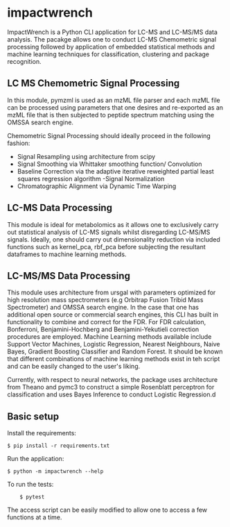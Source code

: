 # impactwrench

ImpactWrench is a Python CLI application for LC-MS and LC-MS/MS data analysis.
The pacakge allows one to conduct LC-MS Chemometric signal processing followed by application of embedded statistical methods and 
machine learning techniques for  classification, clustering and package recognition.


## LC MS Chemometric Signal Processing
In this module, pymzml is used as an mzML file parser and each mzML file can be processed using parameters that one desires and re-exported as an mzML file that is then subjected to peptide spectrum matching using the OMSSA search engine.

Chemometric Signal Processing should ideally proceed in the following fashion:
- Signal Resampling using architecture from scipy
- Signal Smoothing via Whittaker smoothing function/ Convolution
- Baseline Correction via the adaptive iterative reweighted partial least squares regression algorithm
-Signal Normalization
- Chromatographic Alignment via Dynamic Time Warping

## LC-MS Data Processing
This module is ideal for metabolomics as it allows one to exclusively carry out statistical analysis of LC-MS signals whilst disregarding LC-MS/MS signals. Ideally, one should carry out dimensionality reduction via included functions such as kernel_pca, rbf_pca before subjecting the resultant dataframes to machine learning methods.

## LC-MS/MS Data Processing
This module uses architecture from ursgal with parameters optimized for high resolution mass spectrometers (e.g Orbitrap Fusion Tribid Mass Spectrometer) and OMSSA search engine. In the case that one has additional open source or commercial search engines, this CLI has built in functionality to combine and correct for the FDR. For FDR calculation, Bonferroni, Benjamini-Hochberg and Benjamini-Yekutieli correction procedures are employed. Machine Learning methods available include  Support Vector Machines, Logistic Regression, Nearest Neighbours, Naive Bayes, Gradient Boosting Classifier and Random Forest. It should be known that different combinations of machine learning methods exist in teh script and can be easily changed to the user's liking.

Currently, with respect to neural networks, the package uses architecture from Theano and pymc3 to construct a simple Rosenblatt perceptron for classification and uses Bayes Inference to conduct Logistic Regression.d



## Basic setup

Install the requirements:
```
$ pip install -r requirements.txt
```

Run the application:
```
$ python -m impactwrench --help
```

To run the tests:
```
    $ pytest
```

The access script can be easily modified to allow one to access a few functions at a time.
